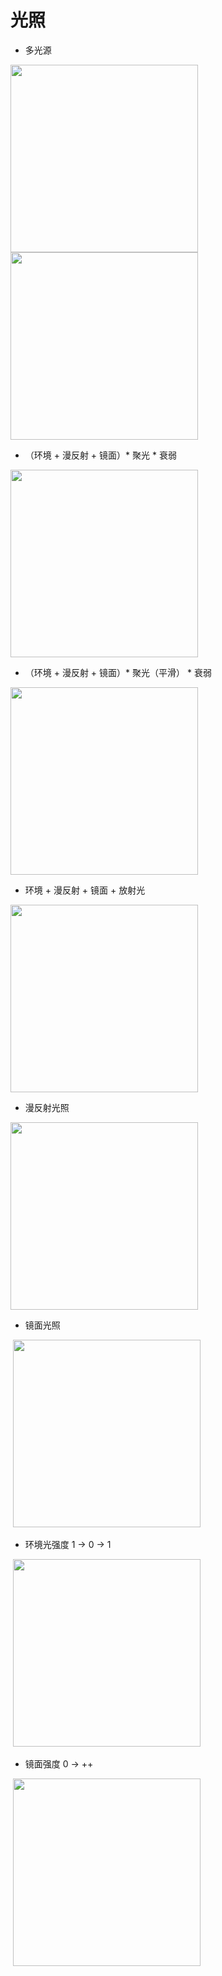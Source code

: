 # 光照

* 多光源
<div>
  <img src="https://github.com/GitHub-bigT/openGL-study/blob/master/opengl-light/opengl-light/images/more-light.png" width="300px"/>
</div>
<div>
  <img src="https://github.com/GitHub-bigT/openGL-study/blob/master/opengl-light/opengl-light/images/more-light-all.png" width="300px"/>
</div>

* （环境 + 漫反射 + 镜面）* 聚光 * 衰弱
<div>
  <img src="https://github.com/GitHub-bigT/openGL-study/blob/master/opengl-light/opengl-light/images/light-spotlight.png" width="300px"/>
</div>

* （环境 + 漫反射 + 镜面）* 聚光（平滑） * 衰弱

<div>
  <img src="https://github.com/GitHub-bigT/openGL-study/blob/master/opengl-light/opengl-light/images/light-spotlight-intensity.png" width="300px"/>
</div>


* 环境 + 漫反射 + 镜面 + 放射光
<div>
  <img src="https://github.com/GitHub-bigT/openGL-study/blob/master/opengl-light/opengl-light/images/emission.png" width="300px"/>
</div>

* 漫反射光照
<div>
  <img src="https://github.com/GitHub-bigT/openGL-study/blob/master/opengl-light/opengl-light/images/light.gif" width="300px"/>
</div>

* 镜面光照
<div>
  <img src="https://github.com/GitHub-bigT/openGL-study/blob/master/opengl-light/opengl-light/images/light-specular.gif" width="300px"/>
</div>

* 环境光强度 1 -> 0 -> 1
<div>
  <img src="https://github.com/GitHub-bigT/openGL-study/blob/master/opengl-light/opengl-light/images/light-ambientStrength.gif" width="300px"/>
</div>

* 镜面强度 0 -> ++
<div>
  <img src="https://github.com/GitHub-bigT/openGL-study/blob/master/opengl-light/opengl-light/images/light-specularStrength.gif" width="300px"/>
</div>
